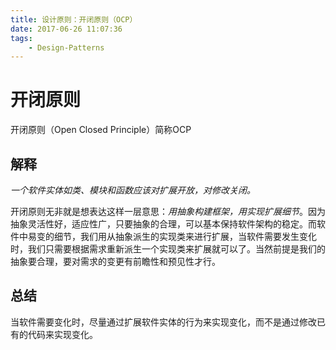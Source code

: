 ```yaml
---
title: 设计原则：开闭原则（OCP）
date: 2017-06-26 11:07:36
tags:
    - Design-Patterns
---
```


# 开闭原则
开闭原则（Open Closed Principle）简称OCP

## 解释
*一个软件实体如类、模块和函数应该对扩展开放，对修改关闭。*

开闭原则无非就是想表达这样一层意思：*用抽象构建框架，用实现扩展细节*。因为抽象灵活性好，适应性广，只要抽象的合理，可以基本保持软件架构的稳定。而软件中易变的细节，我们用从抽象派生的实现类来进行扩展，当软件需要发生变化时，我们只需要根据需求重新派生一个实现类来扩展就可以了。当然前提是我们的抽象要合理，要对需求的变更有前瞻性和预见性才行。

## 总结
当软件需要变化时，尽量通过扩展软件实体的行为来实现变化，而不是通过修改已有的代码来实现变化。

